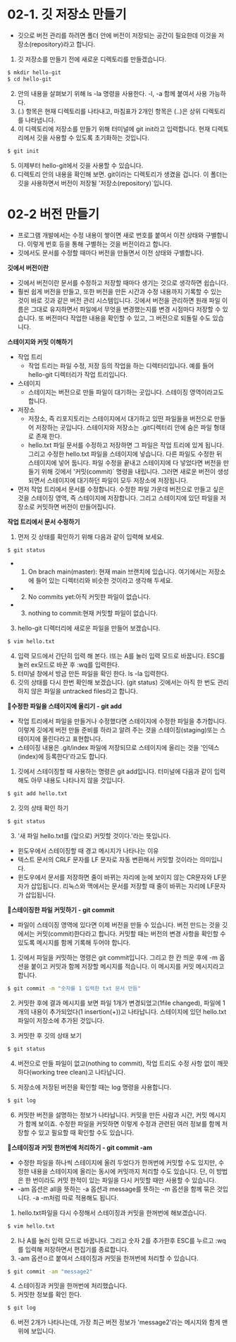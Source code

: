 # 02-1. 깃 저장소 만들기
- 깃으로 버전 관리를 하려면 폴더 안에 버전이 저장되는 공간이 필요한데 이것을 저장소(repository)라고 합니다.

1. 깃 저장소를 만들기 전에 새로운 디렉토리를 만들겠습니다.
```bash
$ mkdir hello-git
$ cd hello-git
```
2. 안의 내용을 살펴보기 위해 ls -la 명령을 사용한다. -l, -a 함께 붙여서 사용 가능하다.
3. (.) 항목은 현재 디렉토리를 나타내고, 마침표가 2개인 항목은 (..)은 상위 디렉토리를 나타냅니다.
4. 이 디렉토리에 저장소를 만들기 위해 터미널에 git init라고 입력합니다. 현재 디렉토리에서 깃을 사용할 수 있도록 초기화하는 것입니다.
```bash
$ git init
```
5. 이제부터 hello-git에서 깃을 사용할 수 있습니다.
6. 디렉토리 안의 내용을 확인해 보면. git이라는 디렉토리가 생겼을 겁니다. 이 폴더는 깃을 사용하면서 버전이 저장될 '저장소(repository)`입니다.

# 02-2 버전 만들기
- 프로그램 개발에서는 수정 내용이 쌓이면 새로 번호를 붙여서 이전 상태와 구별합니다. 이렇게 번호 등을 통해 구별하는 것을 버전이라고 합니다.
- 깃에서도 문서를 수정할 때마다 버전을 만들면서 이전 상태와 구별합니다.

**깃에서 버전이란**
- 깃에서 버전이란 문서를 수정하고 저장할 때마다 생기는 것으로 생각하면 쉽습니다.
- 훨씬 쉽게 버전을 만들고, 또한 버전을 만든 시간과 수정 내용까지 기록할 수 있는 것이 바로 깃과 같은 버전 관리 시스템입니다. 깃에서 버전을 관리하면 원래 파일 이름은 그대로 유지하면서 파일에서 무엇을 변경했는지를 변경 시점마다 저장할 수 있습니다. 또 버전마다 작업한 내용을 확인할 수 있고, 그 버전으로 되돌릴 수도 있습니다.

**스테이지와 커밋 이해하기**
- 작업 트리
    - 작업 트리는 파일 수정, 저장 등의 작업을 하는 디렉터리입니다. 예를 들어 hello-git 디렉터리가 작업 트리입니다.
- 스테이지
    - 스테이지는 버전으로 만들 파일이 대기하는 곳입니다. 스테이징 영역이라고도 합니다.
- 저장소
    - 저장소, 즉 리포지토리는 스테이지에서 대기하고 있떤 파일들을 버전으로 만들어 저장하는 곳입니다. 스테이지와 저장소는 .git디렉터리 안에 숨은 파일 형태로 존재 한다.
    - hello.txt 파일 문서를 수정하고 저장하면 그 파일은 작업 트리에 있게 됩니다. 그리고 수정한 hello.txt 파일을 스테이지에 넣습니다. 다른 파일도 수정한 뒤 스테이지에 넣어 둡니다. 파일 수정을 끝내고 스테이지에 다 넣었다면 버전을 만들기 위해 깃에서 '커밋(commit)` 명령을 내립니다. 그러면 새로운 버전이 생성되면서 스테이지에 대기하던 파일이 모두 저장소에 저장됩니다.
- 먼저 작업 트리에서 문서를 수정합니다. 수정한 파일 가운데 버전으로 만들고 싶은 것을 스테이징 영역, 즉 스테이지에 저장합니다. 그리고 스테이지에 있던 파일을 저장소로 커밋하면 버전이 만들어집니다.

**작업 트리에서 문서 수정하기**
1. 먼저 깃 상태를 확인하기 위해 다음과 같이 입력해 보세요.
```bash
$ git status
```
- 1. On brach main(master): 현재 main 브랜치에 있습니다. 여기에서는 저장소에 들어 있는 디렉터리와 비슷한 것이라고 생각해 두세요.
- 2. No commits yet:아직 커밋한 파일이 없습니다.
- 3. nothing to commit:현재 커밋할 파일이 없습니다.
3. hello-git 디렉터리에 새로운 파일을 만들어 보겠습니다.
```bash
$ vim hello.txt
```
4. 입력 모드에서 간단히 입력 해 본다. I또는 A를 눌러 입력 모드로 바꿉니다. ESC를 눌러 ex모드로 바꾼 후 :wq를 입력한다.
5. 터미널 창에서 방금 만든 파일을 확인 한다. ls -la 입력한다.
6. 깃의 상태를 다시 한번 확인해 보겠습니다. (git status) 깃에서는 아직 한 번도 관리하지 않은 파일을 untracked files라고 합니다.

**🔧수정한 파일을 스테이지에 올리기 - git add**
- 작업 트리에서 파일을 만들거나 수정했다면 스테이지에 수정한 파일을 추가합니다. 이렇게 깃에게 버전 만들 준비를 하라고 알려 주는 것을 스테이징(staging)또는 스테이지에 올린다라고 표현합니다.
- 스테이징 내용은 .git/index 파일에 저장되므로 스테이지에 올리는 것을 '인덱스(index)에 등록한다'라고도 합니다.
1. 깃에서 스테이징할 때 사용하는 명령은 git add입니다. 터미널에 다음과 같이 입력해도 아무 내용도 나타나지 않을 것입니다.
```bash
$ git add hello.txt
```
2. 깃의 상태 확인 하기
```bash
$ git status
```
3. '새 파일 hello.txt를 (앞으로) 커밋할 것이다.'라는 뜻입니다.

- 윈도우에서 스테이징할 때 경고 메시지가 나타나는 이유
 - 텍스트 문서의 CRLF 문자를 LF 문자로 자동 변환해서 커밋할 것이라는 의미입니다.
 - 윈도우에서 문서를 저장하면 줄이 바뀌는 자리에 눈에 보이지 않는 CR문자와 LF문자가 삽입됩니다. 리눅스와 맥에서는 문서를 저장할 때 줄이 바뀌는 자리에  LF문자가 삽입됩니다.

**🔎스테이징한 파일 커밋하기 - git commit**
- 파일이 스테이징 영역에 있다면 이제 버전을 만들 수 있습니다. 버전 만드는 것을 깃에서는 커밋(commit)한다라고 합니다. 커밋할 때는 버전의 변경 사항을 확인할 수 있도록 메시지를 함께 기록해 두어야 합니다.

1. 깃에서 파일을 커밋하는 명령은 git commit입니다. 그리고 한 칸 띄운 후에 -m 옵션을 붙이고 커밋과 함께 저장할 메시지를 적습니다. 이 메시지를 커밋 메시지라고 합니다.
```bash
$ git commit -m "숫자를 1 입력한 txt 문서 만듬"
```
2. 커밋한 후에 결과 메시지를 보면 파일 1개가 변경되었고(1file changed), 파일에 1개의 내용이 추가되었다(1 insertion(+))고 나타납니다. 스테이지에 있던 hello.txt 파일이 저장소에 추가된 것입니다.

3. 커밋한 후 깃의 상태 보기
```bash
$ git status
```

4. 버전으로 만들 파일이 없고(nothing to commit), 작업 트리도 수정 사항 없이 깨끗하다(working tree clean)고 나타납니다.

5. 저장소에 저장된 버전을 확인할 때는 log 명령을 사용합니다.
```bash
$ git log
```
6. 커밋한 버전을 설명하는 정보가 나타납니다. 커밋을 만든 사람과 시간, 커밋 메시지가 함께 보이죠. 수정한 파일을 커밋하면 이렇게 수정과 관련된 여러 정보를 함께 저장할 수 있고 필요할 때 확인할 수도 있습니다.

**🔎스테이징과 커밋 한꺼번에 처리하기 - git commit -am**
- 수정한 파일을 하나씩 스테이지에 올려 두었다가 한꺼번에 커밋할 수도 있지만, 수정한 내용을 스테이지에 올리는 동시에 커밋까지 처리할 수도 있습니다. 단, 이 방법은 한 번이라도 커밋 한적이 있는 파일을 다시 커밋할 때만 사용할 수 있습니다.
- -am 옵션은 all을 뜻하는 -a 옵션과 message를 뜻하는 -m 옵션을 함께 묶은 것입니다. -a -m처럼 따로 적용해도 됩니다.

1. hello.txt파일을 다시 수정해서 스테이징과 커밋을 한꺼번에 해보겠습니다.
```bash
$ vim hello.txt
```
2. I나 A를 눌러 입력 모드로 바꿉니다. 그리고 숫자 2를 추가한후 ESC를 누르고 :wq를 입력해 저장하면서 편집기를 종료합니다.
3. -am 옵션ㅇ르 붙여서 스테이징과 커밋을 한꺼번에 처리할 수 있습니다.
```bash
$ git commit -am "message2"
```
4. 스테이징과 커밋을 한꺼번에 처리했습니다.
5. 커밋한 정보를 확인 한다.
```bash
$ git log
```
6. 버전 2개가 나타나는데, 가장 최근 버전 정보가 'message2'라는 메시지와 함게 맨 위에 보입니다.
